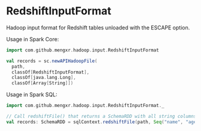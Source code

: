 RedshiftInputFormat
===

Hadoop input format for Redshift tables unloaded with the ESCAPE option.

Usage in Spark Core:
```scala
import com.github.mengxr.hadoop.input.RedshiftInputFormat

val records = sc.newAPIHadoopFile(
  path,
  classOf[RedshiftInputFormat],
  classOf[java.lang.Long],
  classOf[Array[String]])
```

Usage in Spark SQL:
```scala
import com.github.mengxr.hadoop.input.RedshiftInputFormat._

// Call redshiftFile() that returns a SchemaRDD with all string columns.
val records: SchemaRDD = sqlContext.redshiftFile(path, Seq("name", "age"))
```
